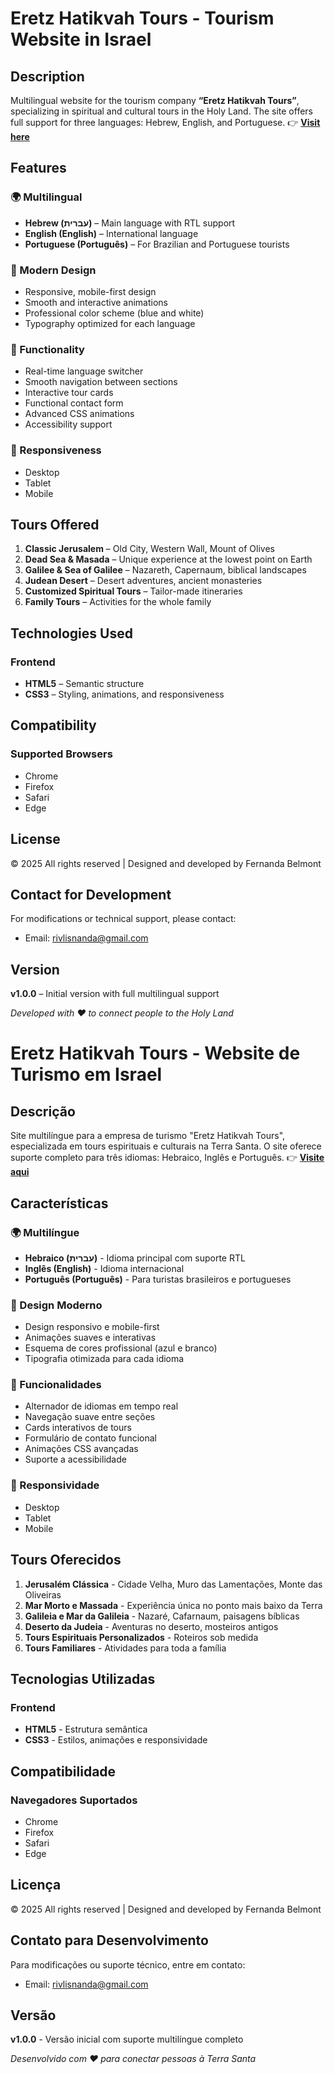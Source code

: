 # Eretz Hatikvah Tours - Tourism Website in Israel

## Description
Multilingual website for the tourism company **“Eretz Hatikvah Tours”**, specializing in spiritual and cultural tours in the Holy Land. The site offers full support for three languages: Hebrew, English, and Portuguese.
👉 [**Visit here**](https://nandabri.github.io/eretzHatikvah/)

## Features

### 🌍 Multilingual
- **Hebrew (עברית)** – Main language with RTL support
- **English (English)** – International language
- **Portuguese (Português)** – For Brazilian and Portuguese tourists

### 🎨 Modern Design
- Responsive, mobile-first design
- Smooth and interactive animations
- Professional color scheme (blue and white)
- Typography optimized for each language

### 🚀 Functionality
- Real-time language switcher
- Smooth navigation between sections
- Interactive tour cards
- Functional contact form
- Advanced CSS animations
- Accessibility support

### 📱 Responsiveness
- Desktop
- Tablet
- Mobile

## Tours Offered

1. **Classic Jerusalem** – Old City, Western Wall, Mount of Olives
2. **Dead Sea & Masada** – Unique experience at the lowest point on Earth
3. **Galilee & Sea of Galilee** – Nazareth, Capernaum, biblical landscapes
4. **Judean Desert** – Desert adventures, ancient monasteries
5. **Customized Spiritual Tours** – Tailor-made itineraries
6. **Family Tours** – Activities for the whole family

## Technologies Used

### Frontend
- **HTML5** – Semantic structure
- **CSS3** – Styling, animations, and responsiveness

## Compatibility

### Supported Browsers
- Chrome
- Firefox
- Safari
- Edge

## License

© 2025 All rights reserved | Designed and developed by Fernanda Belmont

## Contact for Development

For modifications or technical support, please contact:
- Email: rivlisnanda@gmail.com

## Version

**v1.0.0** – Initial version with full multilingual support

*Developed with ❤️ to connect people to the Holy Land*



# Eretz Hatikvah Tours - Website de Turismo em Israel

## Descrição
Site multilíngue para a empresa de turismo "Eretz Hatikvah Tours", especializada em tours espirituais e culturais na Terra Santa. O site oferece suporte completo para três idiomas: Hebraico, Inglês e Português.
👉 [**Visite aqui**](https://nandabri.github.io/MindEasy/)


## Características

### 🌍 Multilíngue
- **Hebraico (עברית)** - Idioma principal com suporte RTL
- **Inglês (English)** - Idioma internacional
- **Português (Português)** - Para turistas brasileiros e portugueses

### 🎨 Design Moderno
- Design responsivo e mobile-first
- Animações suaves e interativas
- Esquema de cores profissional (azul e branco)
- Tipografia otimizada para cada idioma

### 🚀 Funcionalidades
- Alternador de idiomas em tempo real
- Navegação suave entre seções
- Cards interativos de tours
- Formulário de contato funcional
- Animações CSS avançadas
- Suporte a acessibilidade

### 📱 Responsividade
- Desktop 
- Tablet 
- Mobile 

## Tours Oferecidos

1. **Jerusalém Clássica** - Cidade Velha, Muro das Lamentações, Monte das Oliveiras
2. **Mar Morto e Massada** - Experiência única no ponto mais baixo da Terra
3. **Galileia e Mar da Galileia** - Nazaré, Cafarnaum, paisagens bíblicas
4. **Deserto da Judeia** - Aventuras no deserto, mosteiros antigos
5. **Tours Espirituais Personalizados** - Roteiros sob medida
6. **Tours Familiares** - Atividades para toda a família

## Tecnologias Utilizadas

### Frontend
- **HTML5** - Estrutura semântica
- **CSS3** - Estilos, animações e responsividade

## Compatibilidade

### Navegadores Suportados
- Chrome 
- Firefox 
- Safari 
- Edge 

## Licença

© 2025 All rights reserved | Designed and developed by Fernanda Belmont

## Contato para Desenvolvimento

Para modificações ou suporte técnico, entre em contato:
- Email: rivlisnanda@gmail.com

## Versão
**v1.0.0** - Versão inicial com suporte multilíngue completo

*Desenvolvido com ❤️ para conectar pessoas à Terra Santa*

